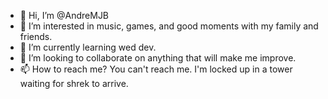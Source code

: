 - 👋 Hi, I’m @AndreMJB
- 👀 I’m interested in music, games, and good moments with my family and friends.
- 🌱 I’m currently learning wed dev.
- 💞️ I’m looking to collaborate on anything that will make me improve.
- 📫 How to reach me? You can't reach me. I'm locked up in a tower waiting for shrek to arrive.

<!---
AndreMJB/AndreMJB is a ✨ special ✨ repository because its `README.md` (this file) appears on your GitHub profile.
You can click the Preview link to take a look at your changes.
--->
